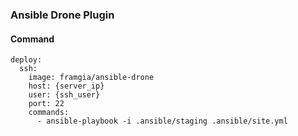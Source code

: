 ### Ansible Drone Plugin

#### Command

```
deploy:
  ssh:
    image: framgia/ansible-drone
    host: {server_ip}
    user: {ssh_user}
    port: 22
    commands:
      - ansible-playbook -i .ansible/staging .ansible/site.yml
```
